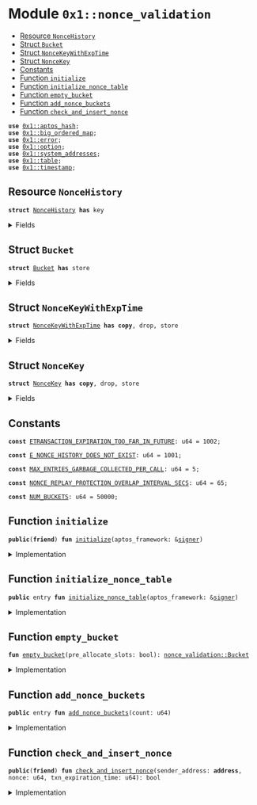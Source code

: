 
<a id="0x1_nonce_validation"></a>

# Module `0x1::nonce_validation`



-  [Resource `NonceHistory`](#0x1_nonce_validation_NonceHistory)
-  [Struct `Bucket`](#0x1_nonce_validation_Bucket)
-  [Struct `NonceKeyWithExpTime`](#0x1_nonce_validation_NonceKeyWithExpTime)
-  [Struct `NonceKey`](#0x1_nonce_validation_NonceKey)
-  [Constants](#@Constants_0)
-  [Function `initialize`](#0x1_nonce_validation_initialize)
-  [Function `initialize_nonce_table`](#0x1_nonce_validation_initialize_nonce_table)
-  [Function `empty_bucket`](#0x1_nonce_validation_empty_bucket)
-  [Function `add_nonce_buckets`](#0x1_nonce_validation_add_nonce_buckets)
-  [Function `check_and_insert_nonce`](#0x1_nonce_validation_check_and_insert_nonce)


<pre><code><b>use</b> <a href="../../aptos-stdlib/../move-stdlib/doc/hash.md#0x1_aptos_hash">0x1::aptos_hash</a>;
<b>use</b> <a href="big_ordered_map.md#0x1_big_ordered_map">0x1::big_ordered_map</a>;
<b>use</b> <a href="../../aptos-stdlib/../move-stdlib/doc/error.md#0x1_error">0x1::error</a>;
<b>use</b> <a href="../../aptos-stdlib/../move-stdlib/doc/option.md#0x1_option">0x1::option</a>;
<b>use</b> <a href="system_addresses.md#0x1_system_addresses">0x1::system_addresses</a>;
<b>use</b> <a href="../../aptos-stdlib/doc/table.md#0x1_table">0x1::table</a>;
<b>use</b> <a href="timestamp.md#0x1_timestamp">0x1::timestamp</a>;
</code></pre>



<a id="0x1_nonce_validation_NonceHistory"></a>

## Resource `NonceHistory`



<pre><code><b>struct</b> <a href="nonce_validation.md#0x1_nonce_validation_NonceHistory">NonceHistory</a> <b>has</b> key
</code></pre>



<details>
<summary>Fields</summary>


<dl>
<dt>
<code>nonce_table: <a href="../../aptos-stdlib/doc/table.md#0x1_table_Table">table::Table</a>&lt;u64, <a href="nonce_validation.md#0x1_nonce_validation_Bucket">nonce_validation::Bucket</a>&gt;</code>
</dt>
<dd>

</dd>
<dt>
<code>next_key: u64</code>
</dt>
<dd>

</dd>
</dl>


</details>

<a id="0x1_nonce_validation_Bucket"></a>

## Struct `Bucket`



<pre><code><b>struct</b> <a href="nonce_validation.md#0x1_nonce_validation_Bucket">Bucket</a> <b>has</b> store
</code></pre>



<details>
<summary>Fields</summary>


<dl>
<dt>
<code>nonces_ordered_by_exp_time: <a href="big_ordered_map.md#0x1_big_ordered_map_BigOrderedMap">big_ordered_map::BigOrderedMap</a>&lt;<a href="nonce_validation.md#0x1_nonce_validation_NonceKeyWithExpTime">nonce_validation::NonceKeyWithExpTime</a>, bool&gt;</code>
</dt>
<dd>

</dd>
<dt>
<code>nonce_to_exp_time_map: <a href="big_ordered_map.md#0x1_big_ordered_map_BigOrderedMap">big_ordered_map::BigOrderedMap</a>&lt;<a href="nonce_validation.md#0x1_nonce_validation_NonceKey">nonce_validation::NonceKey</a>, u64&gt;</code>
</dt>
<dd>

</dd>
</dl>


</details>

<a id="0x1_nonce_validation_NonceKeyWithExpTime"></a>

## Struct `NonceKeyWithExpTime`



<pre><code><b>struct</b> <a href="nonce_validation.md#0x1_nonce_validation_NonceKeyWithExpTime">NonceKeyWithExpTime</a> <b>has</b> <b>copy</b>, drop, store
</code></pre>



<details>
<summary>Fields</summary>


<dl>
<dt>
<code>txn_expiration_time: u64</code>
</dt>
<dd>

</dd>
<dt>
<code>sender_address: <b>address</b></code>
</dt>
<dd>

</dd>
<dt>
<code>nonce: u64</code>
</dt>
<dd>

</dd>
</dl>


</details>

<a id="0x1_nonce_validation_NonceKey"></a>

## Struct `NonceKey`



<pre><code><b>struct</b> <a href="nonce_validation.md#0x1_nonce_validation_NonceKey">NonceKey</a> <b>has</b> <b>copy</b>, drop, store
</code></pre>



<details>
<summary>Fields</summary>


<dl>
<dt>
<code>sender_address: <b>address</b></code>
</dt>
<dd>

</dd>
<dt>
<code>nonce: u64</code>
</dt>
<dd>

</dd>
</dl>


</details>

<a id="@Constants_0"></a>

## Constants


<a id="0x1_nonce_validation_ETRANSACTION_EXPIRATION_TOO_FAR_IN_FUTURE"></a>



<pre><code><b>const</b> <a href="nonce_validation.md#0x1_nonce_validation_ETRANSACTION_EXPIRATION_TOO_FAR_IN_FUTURE">ETRANSACTION_EXPIRATION_TOO_FAR_IN_FUTURE</a>: u64 = 1002;
</code></pre>



<a id="0x1_nonce_validation_E_NONCE_HISTORY_DOES_NOT_EXIST"></a>



<pre><code><b>const</b> <a href="nonce_validation.md#0x1_nonce_validation_E_NONCE_HISTORY_DOES_NOT_EXIST">E_NONCE_HISTORY_DOES_NOT_EXIST</a>: u64 = 1001;
</code></pre>



<a id="0x1_nonce_validation_MAX_ENTRIES_GARBAGE_COLLECTED_PER_CALL"></a>



<pre><code><b>const</b> <a href="nonce_validation.md#0x1_nonce_validation_MAX_ENTRIES_GARBAGE_COLLECTED_PER_CALL">MAX_ENTRIES_GARBAGE_COLLECTED_PER_CALL</a>: u64 = 5;
</code></pre>



<a id="0x1_nonce_validation_NONCE_REPLAY_PROTECTION_OVERLAP_INTERVAL_SECS"></a>



<pre><code><b>const</b> <a href="nonce_validation.md#0x1_nonce_validation_NONCE_REPLAY_PROTECTION_OVERLAP_INTERVAL_SECS">NONCE_REPLAY_PROTECTION_OVERLAP_INTERVAL_SECS</a>: u64 = 65;
</code></pre>



<a id="0x1_nonce_validation_NUM_BUCKETS"></a>



<pre><code><b>const</b> <a href="nonce_validation.md#0x1_nonce_validation_NUM_BUCKETS">NUM_BUCKETS</a>: u64 = 50000;
</code></pre>



<a id="0x1_nonce_validation_initialize"></a>

## Function `initialize`



<pre><code><b>public</b>(<b>friend</b>) <b>fun</b> <a href="nonce_validation.md#0x1_nonce_validation_initialize">initialize</a>(aptos_framework: &<a href="../../aptos-stdlib/../move-stdlib/doc/signer.md#0x1_signer">signer</a>)
</code></pre>



<details>
<summary>Implementation</summary>


<pre><code><b>public</b>(<b>friend</b>) <b>fun</b> <a href="nonce_validation.md#0x1_nonce_validation_initialize">initialize</a>(aptos_framework: &<a href="../../aptos-stdlib/../move-stdlib/doc/signer.md#0x1_signer">signer</a>) {
    <a href="nonce_validation.md#0x1_nonce_validation_initialize_nonce_table">initialize_nonce_table</a>(aptos_framework);
}
</code></pre>



</details>

<a id="0x1_nonce_validation_initialize_nonce_table"></a>

## Function `initialize_nonce_table`



<pre><code><b>public</b> entry <b>fun</b> <a href="nonce_validation.md#0x1_nonce_validation_initialize_nonce_table">initialize_nonce_table</a>(aptos_framework: &<a href="../../aptos-stdlib/../move-stdlib/doc/signer.md#0x1_signer">signer</a>)
</code></pre>



<details>
<summary>Implementation</summary>


<pre><code><b>public</b> entry <b>fun</b> <a href="nonce_validation.md#0x1_nonce_validation_initialize_nonce_table">initialize_nonce_table</a>(aptos_framework: &<a href="../../aptos-stdlib/../move-stdlib/doc/signer.md#0x1_signer">signer</a>) {
    <a href="system_addresses.md#0x1_system_addresses_assert_aptos_framework">system_addresses::assert_aptos_framework</a>(aptos_framework);
    <b>if</b> (!<b>exists</b>&lt;<a href="nonce_validation.md#0x1_nonce_validation_NonceHistory">NonceHistory</a>&gt;(@aptos_framework)) {
        <b>let</b> <a href="../../aptos-stdlib/doc/table.md#0x1_table">table</a> = <a href="../../aptos-stdlib/doc/table.md#0x1_table_new">table::new</a>();
        <b>let</b> nonce_history = <a href="nonce_validation.md#0x1_nonce_validation_NonceHistory">NonceHistory</a> {
            nonce_table: <a href="../../aptos-stdlib/doc/table.md#0x1_table">table</a>,
            next_key: 0,
        };
        <b>move_to</b>&lt;<a href="nonce_validation.md#0x1_nonce_validation_NonceHistory">NonceHistory</a>&gt;(aptos_framework, nonce_history);
    };
}
</code></pre>



</details>

<a id="0x1_nonce_validation_empty_bucket"></a>

## Function `empty_bucket`



<pre><code><b>fun</b> <a href="nonce_validation.md#0x1_nonce_validation_empty_bucket">empty_bucket</a>(pre_allocate_slots: bool): <a href="nonce_validation.md#0x1_nonce_validation_Bucket">nonce_validation::Bucket</a>
</code></pre>



<details>
<summary>Implementation</summary>


<pre><code><b>fun</b> <a href="nonce_validation.md#0x1_nonce_validation_empty_bucket">empty_bucket</a>(pre_allocate_slots: bool): <a href="nonce_validation.md#0x1_nonce_validation_Bucket">Bucket</a> {
    <b>let</b> bucket = <a href="nonce_validation.md#0x1_nonce_validation_Bucket">Bucket</a> {
        nonces_ordered_by_exp_time: <a href="big_ordered_map.md#0x1_big_ordered_map_new_with_reusable">big_ordered_map::new_with_reusable</a>(),
        nonce_to_exp_time_map: <a href="big_ordered_map.md#0x1_big_ordered_map_new_with_reusable">big_ordered_map::new_with_reusable</a>(),
    };

    <b>if</b> (pre_allocate_slots) {
        // Initiating big ordered maps <b>with</b> 5 pre-allocated storage slots.
        // (expiration time, <b>address</b>, nonce) is together 48 bytes.
        // A 4 KB storage slot can store 80+ such tuples.
        // The 5 slots should be more than enough for the current <b>use</b> case.
        bucket.nonces_ordered_by_exp_time.allocate_spare_slots(5);
        bucket.nonce_to_exp_time_map.allocate_spare_slots(5);
    };
    bucket
}
</code></pre>



</details>

<a id="0x1_nonce_validation_add_nonce_buckets"></a>

## Function `add_nonce_buckets`



<pre><code><b>public</b> entry <b>fun</b> <a href="nonce_validation.md#0x1_nonce_validation_add_nonce_buckets">add_nonce_buckets</a>(count: u64)
</code></pre>



<details>
<summary>Implementation</summary>


<pre><code><b>public</b> entry <b>fun</b> <a href="nonce_validation.md#0x1_nonce_validation_add_nonce_buckets">add_nonce_buckets</a>(count: u64) <b>acquires</b> <a href="nonce_validation.md#0x1_nonce_validation_NonceHistory">NonceHistory</a> {
    <b>assert</b>!(<b>exists</b>&lt;<a href="nonce_validation.md#0x1_nonce_validation_NonceHistory">NonceHistory</a>&gt;(@aptos_framework), <a href="../../aptos-stdlib/../move-stdlib/doc/error.md#0x1_error_invalid_state">error::invalid_state</a>(<a href="nonce_validation.md#0x1_nonce_validation_E_NONCE_HISTORY_DOES_NOT_EXIST">E_NONCE_HISTORY_DOES_NOT_EXIST</a>));
    <b>let</b> nonce_history = &<b>mut</b> <a href="nonce_validation.md#0x1_nonce_validation_NonceHistory">NonceHistory</a>[@aptos_framework];
    for (i in 0..count) {
        <b>if</b> (nonce_history.next_key &lt;= <a href="nonce_validation.md#0x1_nonce_validation_NUM_BUCKETS">NUM_BUCKETS</a>) {
            <b>if</b> (!nonce_history.nonce_table.contains(nonce_history.next_key)) {
                nonce_history.nonce_table.add(
                    nonce_history.next_key,
                    <a href="nonce_validation.md#0x1_nonce_validation_empty_bucket">empty_bucket</a>(<b>true</b>)
                );
            };
            nonce_history.next_key = nonce_history.next_key + 1;
        }
    }
}
</code></pre>



</details>

<a id="0x1_nonce_validation_check_and_insert_nonce"></a>

## Function `check_and_insert_nonce`



<pre><code><b>public</b>(<b>friend</b>) <b>fun</b> <a href="nonce_validation.md#0x1_nonce_validation_check_and_insert_nonce">check_and_insert_nonce</a>(sender_address: <b>address</b>, nonce: u64, txn_expiration_time: u64): bool
</code></pre>



<details>
<summary>Implementation</summary>


<pre><code><b>public</b>(<b>friend</b>) <b>fun</b> <a href="nonce_validation.md#0x1_nonce_validation_check_and_insert_nonce">check_and_insert_nonce</a>(
    sender_address: <b>address</b>,
    nonce: u64,
    txn_expiration_time: u64,
): bool <b>acquires</b> <a href="nonce_validation.md#0x1_nonce_validation_NonceHistory">NonceHistory</a> {
    <b>assert</b>!(<b>exists</b>&lt;<a href="nonce_validation.md#0x1_nonce_validation_NonceHistory">NonceHistory</a>&gt;(@aptos_framework), <a href="../../aptos-stdlib/../move-stdlib/doc/error.md#0x1_error_invalid_state">error::invalid_state</a>(<a href="nonce_validation.md#0x1_nonce_validation_E_NONCE_HISTORY_DOES_NOT_EXIST">E_NONCE_HISTORY_DOES_NOT_EXIST</a>));
    // Check <b>if</b> the transaction expiration time is too far in the future.
    <b>assert</b>!(txn_expiration_time &lt;= <a href="timestamp.md#0x1_timestamp_now_seconds">timestamp::now_seconds</a>() + <a href="nonce_validation.md#0x1_nonce_validation_NONCE_REPLAY_PROTECTION_OVERLAP_INTERVAL_SECS">NONCE_REPLAY_PROTECTION_OVERLAP_INTERVAL_SECS</a>, <a href="../../aptos-stdlib/../move-stdlib/doc/error.md#0x1_error_invalid_argument">error::invalid_argument</a>(<a href="nonce_validation.md#0x1_nonce_validation_ETRANSACTION_EXPIRATION_TOO_FAR_IN_FUTURE">ETRANSACTION_EXPIRATION_TOO_FAR_IN_FUTURE</a>));
    <b>let</b> nonce_history = &<b>mut</b> <a href="nonce_validation.md#0x1_nonce_validation_NonceHistory">NonceHistory</a>[@aptos_framework];
    <b>let</b> nonce_key = <a href="nonce_validation.md#0x1_nonce_validation_NonceKey">NonceKey</a> {
        sender_address,
        nonce,
    };
    <b>let</b> bucket_index = sip_hash_from_value(&nonce_key) % <a href="nonce_validation.md#0x1_nonce_validation_NUM_BUCKETS">NUM_BUCKETS</a>;
    <b>let</b> current_time = <a href="timestamp.md#0x1_timestamp_now_seconds">timestamp::now_seconds</a>();
    <b>if</b> (!nonce_history.nonce_table.contains(bucket_index)) {
        nonce_history.nonce_table.add(
            bucket_index,
            <a href="nonce_validation.md#0x1_nonce_validation_empty_bucket">empty_bucket</a>(<b>false</b>)
        );
    };
    <b>let</b> bucket = <a href="../../aptos-stdlib/doc/table.md#0x1_table_borrow_mut">table::borrow_mut</a>(&<b>mut</b> nonce_history.nonce_table, bucket_index);

    <b>let</b> existing_exp_time = bucket.nonce_to_exp_time_map.get(&nonce_key);
    <b>if</b> (existing_exp_time.is_some()) {
        <b>let</b> existing_exp_time = existing_exp_time.extract();

        // If the existing (<b>address</b>, nonce) pair <b>has</b> not expired, <b>return</b> <b>false</b>.
        <b>if</b> (existing_exp_time &gt;= current_time) {
            <b>return</b> <b>false</b>;
        };

        // We maintain an <b>invariant</b> that two transaction <b>with</b> the same (<b>address</b>, nonce) pair cannot be stored
        // in the nonce history <b>if</b> their transaction expiration times are less than `<a href="nonce_validation.md#0x1_nonce_validation_NONCE_REPLAY_PROTECTION_OVERLAP_INTERVAL_SECS">NONCE_REPLAY_PROTECTION_OVERLAP_INTERVAL_SECS</a>`
        // seconds apart.
        <b>if</b> (txn_expiration_time &lt;= existing_exp_time + <a href="nonce_validation.md#0x1_nonce_validation_NONCE_REPLAY_PROTECTION_OVERLAP_INTERVAL_SECS">NONCE_REPLAY_PROTECTION_OVERLAP_INTERVAL_SECS</a>) {
            <b>return</b> <b>false</b>;
        };

        // If the existing (<b>address</b>, nonce) pair <b>has</b> expired, garbage collect it.
        bucket.nonce_to_exp_time_map.remove(&nonce_key);
        bucket.nonces_ordered_by_exp_time.remove(&<a href="nonce_validation.md#0x1_nonce_validation_NonceKeyWithExpTime">NonceKeyWithExpTime</a> {
            txn_expiration_time: existing_exp_time,
            sender_address,
            nonce,
        });
    };

    // Garbage collect upto <a href="nonce_validation.md#0x1_nonce_validation_MAX_ENTRIES_GARBAGE_COLLECTED_PER_CALL">MAX_ENTRIES_GARBAGE_COLLECTED_PER_CALL</a> expired nonces in the bucket.
    <b>let</b> i = 0;
    <b>while</b> (i &lt; <a href="nonce_validation.md#0x1_nonce_validation_MAX_ENTRIES_GARBAGE_COLLECTED_PER_CALL">MAX_ENTRIES_GARBAGE_COLLECTED_PER_CALL</a> && !bucket.nonces_ordered_by_exp_time.is_empty()) {
        <b>let</b> (front_k, _) = bucket.nonces_ordered_by_exp_time.borrow_front();
        // We garbage collect a nonce after it <b>has</b> expired and the <a href="nonce_validation.md#0x1_nonce_validation_NONCE_REPLAY_PROTECTION_OVERLAP_INTERVAL_SECS">NONCE_REPLAY_PROTECTION_OVERLAP_INTERVAL_SECS</a>
        // seconds have passed.
        <b>if</b> (front_k.txn_expiration_time + <a href="nonce_validation.md#0x1_nonce_validation_NONCE_REPLAY_PROTECTION_OVERLAP_INTERVAL_SECS">NONCE_REPLAY_PROTECTION_OVERLAP_INTERVAL_SECS</a> &lt; current_time) {
            bucket.nonces_ordered_by_exp_time.pop_front();
            bucket.nonce_to_exp_time_map.remove(&<a href="nonce_validation.md#0x1_nonce_validation_NonceKey">NonceKey</a> {
                sender_address: front_k.sender_address,
                nonce: front_k.nonce,
            });
        } <b>else</b> {
            <b>break</b>;
        };
        i = i + 1;
    };

    // Insert the (<b>address</b>, nonce) pair in the bucket.
    <b>let</b> nonce_key_with_exp_time = <a href="nonce_validation.md#0x1_nonce_validation_NonceKeyWithExpTime">NonceKeyWithExpTime</a> {
        txn_expiration_time,
        sender_address,
        nonce,
    };
    bucket.nonces_ordered_by_exp_time.add(nonce_key_with_exp_time, <b>true</b>);
    bucket.nonce_to_exp_time_map.add(nonce_key, txn_expiration_time);
    <b>true</b>
}
</code></pre>



</details>


[move-book]: https://aptos.dev/move/book/SUMMARY

